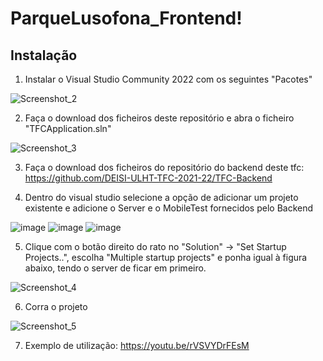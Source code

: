 # ParqueLusofona_Frontend!

## Instalação

1. Instalar o Visual Studio Community 2022 com os seguintes "Pacotes"

![Screenshot_2](https://user-images.githubusercontent.com/61621542/164998078-1a09c694-b1b2-4b9a-b772-abc7bf618639.png)

2. Faça o download dos ficheiros deste repositório e abra o ficheiro "TFCApplication.sln"

![Screenshot_3](https://user-images.githubusercontent.com/61621542/164998297-ae61847e-154c-4e06-a2b2-7340c5195c2e.png)

3. Faça o download dos ficheiros do repositório do backend deste tfc: https://github.com/DEISI-ULHT-TFC-2021-22/TFC-Backend

4. Dentro do visual studio selecione a opção de adicionar um projeto existente e adicione o Server e o MobileTest fornecidos pelo Backend

![image](https://user-images.githubusercontent.com/61621542/164998677-0205c933-505d-43de-b16b-714c20410603.png)
![image](https://user-images.githubusercontent.com/61621542/164998737-fcc1bf10-ca34-4d36-948a-2ba3ad92cb2b.png)
![image](https://user-images.githubusercontent.com/61621542/164998749-81b05592-f792-43de-bf80-8d1ecc40f207.png)

5. Clique com o botão direito do rato no "Solution" -> "Set Startup Projects..", escolha "Multiple startup projects" e ponha igual à figura abaixo, tendo o server de ficar em primeiro.

![Screenshot_4](https://user-images.githubusercontent.com/61621542/164998830-cc9ca8d0-e796-40a8-8d66-1895854c8644.png)

6. Corra o projeto

![Screenshot_5](https://user-images.githubusercontent.com/61621542/164998916-e1f966bf-612b-4c28-a171-8ae06b59d362.png)

7. Exemplo de utilização: https://youtu.be/rVSVYDrFEsM
